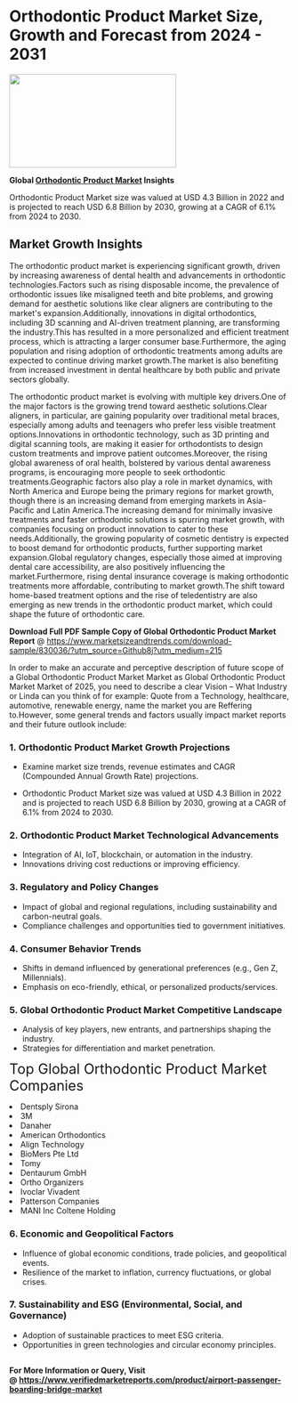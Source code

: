 <H1>Orthodontic Product Market Size, Growth and Forecast from 2024 - 2031</H1><img class="aligncenter size-medium wp-image-584254" src="https://thirdeyenews.in/wp-content/uploads/2024/09/Global-Market-Research-300x168.jpeg" alt="" width="300" height="168" /><p><strong>Global&nbsp;<a href="https://www.marketsizeandtrends.com/download-sample/830036/?utm_source=Github8j?utm_medium=215">Orthodontic Product Market</a> Insights</strong></p><p>Orthodontic Product Market size was valued at USD 4.3 Billion in 2022 and is projected to reach USD 6.8 Billion by 2030, growing at a CAGR of 6.1% from 2024 to 2030.</p><p><h2>Market Growth Insights</h2> <p>The orthodontic product market is experiencing significant growth, driven by increasing awareness of dental health and advancements in orthodontic technologies.Factors such as rising disposable income, the prevalence of orthodontic issues like misaligned teeth and bite problems, and growing demand for aesthetic solutions like clear aligners are contributing to the market's expansion.Additionally, innovations in digital orthodontics, including 3D scanning and AI-driven treatment planning, are transforming the industry.This has resulted in a more personalized and efficient treatment process, which is attracting a larger consumer base.Furthermore, the aging population and rising adoption of orthodontic treatments among adults are expected to continue driving market growth.The market is also benefiting from increased investment in dental healthcare by both public and private sectors globally.</p> <p>The orthodontic product market is evolving with multiple key drivers.One of the major factors is the growing trend toward aesthetic solutions.Clear aligners, in particular, are gaining popularity over traditional metal braces, especially among adults and teenagers who prefer less visible treatment options.Innovations in orthodontic technology, such as 3D printing and digital scanning tools, are making it easier for orthodontists to design custom treatments and improve patient outcomes.Moreover, the rising global awareness of oral health, bolstered by various dental awareness programs, is encouraging more people to seek orthodontic treatments.Geographic factors also play a role in market dynamics, with North America and Europe being the primary regions for market growth, though there is an increasing demand from emerging markets in Asia-Pacific and Latin America.The increasing demand for minimally invasive treatments and faster orthodontic solutions is spurring market growth, with companies focusing on product innovation to cater to these needs.Additionally, the growing popularity of cosmetic dentistry is expected to boost demand for orthodontic products, further supporting market expansion.Global regulatory changes, especially those aimed at improving dental care accessibility, are also positively influencing the market.Furthermore, rising dental insurance coverage is making orthodontic treatments more affordable, contributing to market growth.The shift toward home-based treatment options and the rise of teledentistry are also emerging as new trends in the orthodontic product market, which could shape the future of orthodontic care.<p><span class=""><strong>Download Full PDF Sample Copy of Global Orthodontic Product Market Report</strong> @ <a href="https://www.marketsizeandtrends.com/download-sample/830036/?utm_source=Github8j?utm_medium=215" target="_blank">https://www.marketsizeandtrends.com/download-sample/830036/?utm_source=Github8j?utm_medium=215</a></span></p><p>In order to make an accurate and perceptive description of future scope of a Global&nbsp;Orthodontic Product Market Market as Global&nbsp;Orthodontic Product Market Market of 2025, you need to describe a clear Vision &ndash; What Industry or Linda can you think of for example: Quote from a Technology, healthcare, automotive, renewable energy, name the market you are Reffering to.However, some general trends and factors usually impact market reports and their future outlook include:</p><h3>1.&nbsp;<strong>Orthodontic Product Market Growth Projections</strong></h3><ul><li>Examine market size trends, revenue estimates and CAGR (Compounded Annual Growth Rate) projections.</li><li><p>Orthodontic Product Market size was valued at USD 4.3 Billion in 2022 and is projected to reach USD 6.8 Billion by 2030, growing at a CAGR of 6.1% from 2024 to 2030.</p></li></ul><h3>2.&nbsp;<strong>Orthodontic Product Market Technological Advancements</strong></h3><ul><li>Integration of AI, IoT, blockchain, or automation in the industry.</li><li>Innovations driving cost reductions or improving efficiency.</li></ul><h3>3.&nbsp;<strong>Regulatory and Policy Changes</strong></h3><ul><li>Impact of global and regional regulations, including sustainability and carbon-neutral goals.</li><li>Compliance challenges and opportunities tied to government initiatives.</li></ul><h3>4.&nbsp;<strong>Consumer Behavior Trends</strong></h3><ul><li>Shifts in demand influenced by generational preferences (e.g., Gen Z, Millennials).</li><li>Emphasis on eco-friendly, ethical, or personalized products/services.</li></ul><h3>5.&nbsp;<strong>Global Orthodontic Product Market Competitive Landscape</strong></h3><ul><li>Analysis of key players, new entrants, and partnerships shaping the industry.</li><li>Strategies for differentiation and market penetration.</li></ul><p data-pm-slice="1 1 []"><span style="color: inherit; font-family: inherit; font-size: 25px;">Top Global Orthodontic Product Market Companies</span></p><div class="" data-test-id=""><p><li>Dentsply Sirona</li><li> 3M</li><li> Danaher</li><li> American Orthodontics</li><li> Align Technology</li><li> BioMers Pte Ltd</li><li> Tomy</li><li> Dentaurum GmbH</li><li> Ortho Organizers</li><li> Ivoclar Vivadent</li><li> Patterson Companies</li><li> MANI Inc Coltene Holding</li></p></div><h3>6.&nbsp;<strong>Economic and Geopolitical Factors</strong></h3><ul><li>Influence of global economic conditions, trade policies, and geopolitical events.</li><li>Resilience of the market to inflation, currency fluctuations, or global crises.</li></ul><h3>7.&nbsp;<strong>Sustainability and ESG (Environmental, Social, and Governance)</strong></h3><ul><li>Adoption of sustainable practices to meet ESG criteria.</li><li>Opportunities in green technologies and circular economy principles.</li></ul><h2><strong style="font-size: 14px;">For More Information or Query, Visit @&nbsp;</strong><a style="background-color: #ffffff; font-size: 14px;" href="https://www.marketsizeandtrends.com/report/orthodontic-product-market/" target="_blank">https://www.verifiedmarketreports.com/product/airport-passenger-boarding-bridge-market</a></h2>